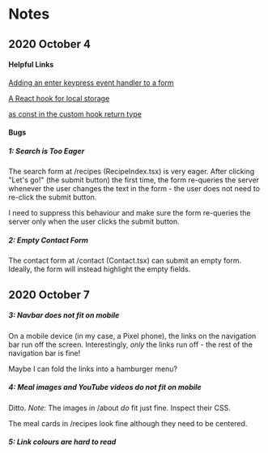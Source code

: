# Notes

## 2020 October 4

#### Helpful Links

[Adding an enter keypress event handler to a form](https://stackoverflow.com/questions/34223558/enter-key-event-handler-on-react-bootstrap-input-component)

[A React hook for local storage](https://www.robinwieruch.de/local-storage-react)

[as const in the custom hook return type](https://stackoverflow.com/a/61694742)

#### Bugs

##### 1: Search is Too Eager

The search form at /recipes (RecipeIndex.tsx) is very eager. After clicking "Let's go!" (the submit button) the first time, the form re-queries the server whenever the user changes the text in the form - the user does not need to re-click the submit button.

I need to suppress this behaviour and make sure the form re-queries the server only when the user clicks the submit button.

##### 2: Empty Contact Form

The contact form at /contact (Contact.tsx) can submit an empty form. Ideally, the form will instead highlight the empty fields.

## 2020 October 7

##### 3: Navbar does not fit on mobile

On a mobile device (in my case, a Pixel phone), the links on the navigation bar run off the screen. Interestingly, *only* the links run off - the rest of the navigation bar is fine!

Maybe I can fold the links into a hamburger menu?

##### 4: Meal images and YouTube videos do not fit on mobile

Ditto.
*Note*: The images in /about *do* fit just fine. Inspect their CSS.

The meal cards in /recipes look fine although they need to be centered.

##### 5: Link colours are hard to read
